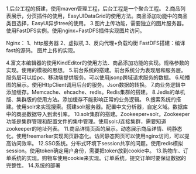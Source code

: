 1.后台工程的搭建，使用maven管理工程，后台工程是一个聚合工程。
2.商品列表展示，分页插件的使用，EasyUIDataGrid的使用方法。商品添加功能中的商品类目选择，EasyUI异步tree的使用。
3.图片上传功能，需要独立的图片服务器。使用FastDFS实例。使用nginx+FastDFS插件实现图片访问。

Nginx：
1、http服务器
2、虚拟机
3、反向代理+负载均衡
FastDFS搭建：编译fast的源码。
图片上传的实现。

4.富文本编辑器的使用KindEditor的使用方法、商品添加功能的实现。规格参数的实现。使用的模板的思想。
5.前台系统的搭建。前台系统分为表现层和服务层。服务层可以给pc、移动端提供服务。可以使用jsonp跨域请求服务的数据。
6.轮播图的展示。使用HttpClient调用后台的服务。Json数据的转换。
7.向业务逻辑中添加缓存。Memcache、ehcache、redis。Redis集群的搭建。
8.Jedis的单机版、集群版的使用方法。添加缓存不能影响正常的业务逻辑。
9.搜索系统的搭建。使用solr来实现搜索。搭建solr服务器。配置中文分析器，自定义域。数据库中的商品数据导入到索引库。
10.solr集群的搭建。Zookeeper+solr。Zookeeper功能是集群管理和配置文件的集中管理。使用solrJ连接集群，需要知道zookeeper的地址列表。
11.商品详情页面的展示。动态展示商品详情、纯静态化。使用freemarker实现网页静态化。访问静态网页可以使用nginx访问，可以提高访问效率。
12.SSO系统。分布式环境下session共享的问题。使用redis模拟session。使用token确定用户身份，需要把token放到cookie中。
13.购物车、订单系统的实现。购物车使用cookie来实现。订单系统，提交订单时要保证数据的完整性。
14.系统的部署
